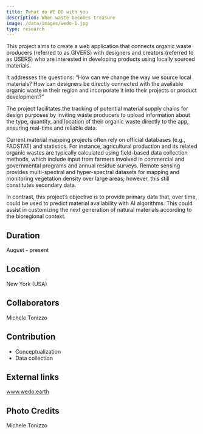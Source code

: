 ```yaml
---
title: ?what do WE DO with you
description: When waste becomes treasure 
image: /data/images/wedo-1.jpg
type: research
---
```

This project aims to create a web application that connects organic waste producers (referred to as GIVERS) with designers and creators (referred to as USERS) who are interested in developing products using locally sourced materials.

It addresses the questions:
“How can we change the way we source local materials? How can designers be directly connected with the available organic waste in their region and incorporate it into their projects or product development?”

The project facilitates the tracking of potential material supply chains for design purposes by inviting waste producers to upload information about the type, quantity, and location of their organic waste directly to the app, ensuring real-time and reliable data.

Current material mapping projects often rely on official databases (e.g., FAOSTAT) and statistics. For instance, agricultural production and its related organic wastes are typically calculated using field-based data collection methods, which include input from farmers involved in commercial and governmental programs and annual residue surveys. Remote sensing provides multi-spectral and hyper-spectral datasets for mapping and monitoring vegetation density over large areas; however, this still constitutes secondary data.

In contrast, this project’s objective is to provide primary data that, over time, could be used to predict material availability with AI algorithms. This could assist in customizing the next generation of natural materials according to the bioregional context.

## Duration
August - present

## Location
New York (USA)

## Collaborators
Michele Tonizzo 

## Contribution
- Conceptualization
- Data collection

## External links
www.wedo.earth

## Photo Credits
Michele Tonizzo
